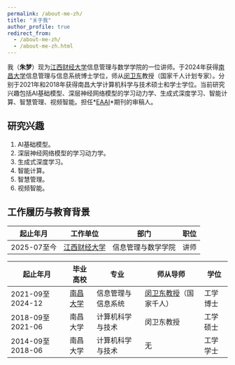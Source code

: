 ```yaml
---
permalink: /about-me-zh/
title: "关于我"
author_profile: true
redirect_from: 
  - /about-me-zh/
  - /about-me-zh.html 
---
```


我（**朱梦**）现为[江西财经大学](https://www.jxufe.edu.cn)信息管理与数学学院的一位讲师。于2024年获得[南昌大学](https://www.ncu.edu.cn)信息管理与信息系统博士学位，师从[闵卫东](https://smcs.ncu.edu.cn/szdw/jsml/ce79f6f094154067a7dda50292b90603.htm)教授（国家千人计划专家）。分别于2021年和2018年获得南昌大学计算机科学与技术硕士和学士学位。当前研究兴趣包括AI基础模型、深层神经网络模型的学习动力学、生成式深度学习、智能计算、智慧管理、视频智能。担任*[EAAI](https://www.sciencedirect.com/journal/engineering-applications-of-artificial-intelligence)*期刊的审稿人。

## 研究兴趣

1. AI基础模型。
2. 深层神经网络模型的学习动力学。
3. 生成式深度学习。
4. 智能计算。
5. 智慧管理。
6. 视频智能。

## 工作履历与教育背景

<div class="table-wrapper-about-work-experience">
  <table>
    <thead>
      <tr>
        <th>起止年月</th>
        <th>工作单位</th>
        <th>部门</th>
        <th>职位</th>
      </tr>
    </thead>
    <tbody>
      <tr>
        <td>2025-07至今</td>
        <td><a href="https://www.jxufe.edu.cn" target="_blank" rel="noopener">江西财经大学</a></td>
        <td>信息管理与数学学院</td>
        <td>讲师</td>
      </tr>
    </tbody>
  </table>
</div>
<div class="table-wrapper-about-education">
  <table>
    <thead>
      <tr>
        <th>起止年月</th>
        <th>毕业高校</th>
        <th>专业</th>
        <th>师从导师</th>
        <th>学位</th>
      </tr>
    </thead>
    <tbody>
      <tr>
        <td>2021-09至2024-12</td>
        <td><a href="https://www.ncu.edu.cn" target="_blank" rel="noopener">南昌大学</a></td>
        <td>信息管理与信息系统</td>
        <td><a href="https://smcs.ncu.edu.cn/szdw/jsml/2e0cf032bb4c475c8f0767ecd4800043.htm" target="_blank" rel="noopener">闵卫东教授</a>（国家千人）</td>
        <td>工学博士</td>
      </tr>
      <tr>
        <td>2018-09至2021-06</td>
        <td>南昌大学</td>
        <td>计算机科学与技术</td>
        <td>闵卫东教授</td>
        <td>工学硕士</td>
      </tr>
      <tr>
        <td>2014-09至2018-06</td>
        <td>南昌大学</td>
        <td>计算机科学与技术</td>
        <td>无</td>
        <td>工学学士</td>
      </tr>
    </tbody>
  </table>
</div>
